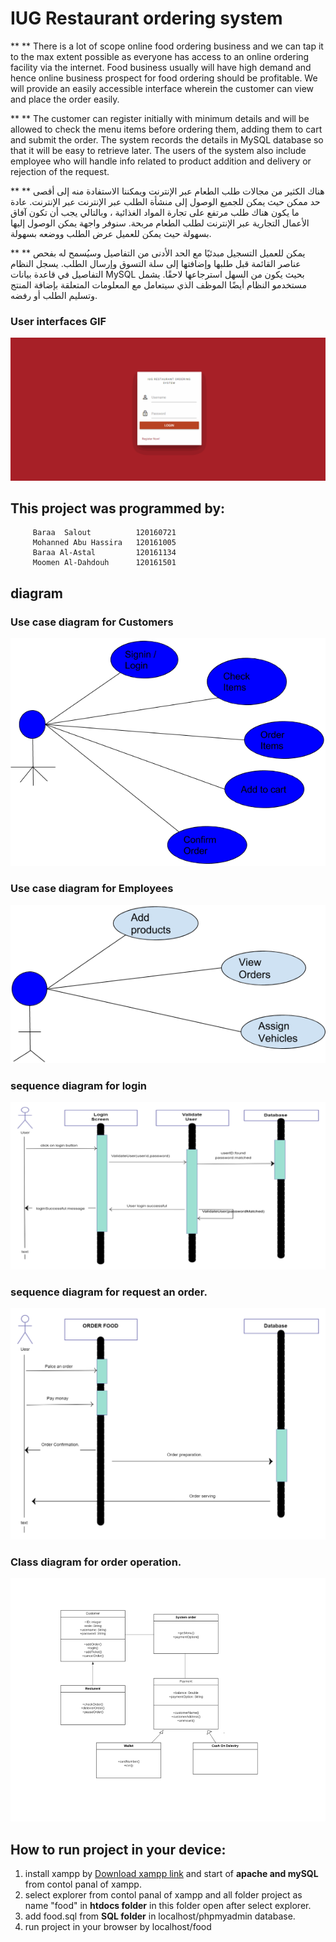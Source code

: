 # IUG Restaurant ordering system
 ** ** There is a lot of scope online food ordering business and we can tap it to the max extent possible as everyone has access to an online ordering facility via the internet. Food business usually will have high demand and hence online business prospect for food ordering should be profitable. We will provide an easily accessible interface wherein the customer can view and place the order easily. 
 
 ** ** The customer can register initially with minimum details and will be allowed to check the menu items before ordering them, adding them to cart and submit the order. The system records the details in MySQL database so that it will be easy to retrieve later. The users of the system also include employee who will handle info related to product addition and delivery or rejection of the request.
 
 
 ** **  هناك الكثير من مجالات طلب الطعام عبر الإنترنت ويمكننا الاستفادة منه إلى أقصى حد ممكن حيث يمكن للجميع الوصول إلى منشأة الطلب عبر الإنترنت عبر الإنترنت. عادة ما يكون هناك طلب مرتفع على تجارة المواد الغذائية ، وبالتالي يجب أن تكون آفاق الأعمال التجارية عبر الإنترنت لطلب الطعام مربحة. سنوفر واجهة يمكن الوصول إليها بسهولة حيث يمكن للعميل عرض الطلب ووضعه بسهولة. 

 ** **  يمكن للعميل التسجيل مبدئيًا مع الحد الأدنى من التفاصيل وسيُسمح له بفحص عناصر القائمة قبل طلبها وإضافتها إلى سلة التسوق وإرسال الطلب. يسجل النظام التفاصيل في قاعدة بيانات MySQL بحيث يكون من السهل استرجاعها لاحقًا. يشمل مستخدمو النظام أيضًا الموظف الذي سيتعامل مع المعلومات المتعلقة بإضافة المنتج وتسليم الطلب أو رفضه.


### User interfaces GIF
![interfaces](screenshot/22.gif)

## This project was programmed by:
         Baraa  Salout 			120160721
         Mohanned Abu Hassira	120161005
         Baraa Al-Astal 		120161134
         Moomen Al-Dahdouh 		120161501

## diagram 

### Use case diagram for Customers
![Customers](screenshot/diagram/1.png)
### Use case diagram for Employees
![Employees](screenshot/diagram/2.png)
### sequence diagram for login
![login](screenshot/diagram/3.png)
### sequence diagram for request an order.
![request](screenshot/diagram/4.png)
### Class diagram for order operation.
![operation](screenshot/diagram/5.png)

## How to run project in your device:
1. install xampp by [Download xampp link](https://www.apachefriends.org/download.html) and start of **apache and mySQL** from contol panal of xampp.
2. select explorer from contol panal of xampp and all folder project as name "food" in **htdocs folder** in this folder open after select explorer.
3. add food.sql from **SQL folder** in localhost/phpmyadmin database.  
4. run project in your browser by localhost/food 
